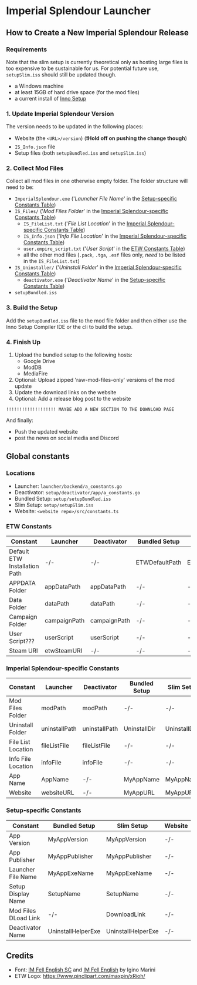 # Imperial Splendour Launcher

## How to Create a New Imperial Splendour Release

### Requirements

Note that the slim setup is currently theoretical only as hosting large files is too expensive to be sustainable for us. For potential future use, `setupSlim.iss` should still be updated though.

* a Windows machine
* at least 15GB of hard drive space (for the mod files)
* a current install of [Inno Setup](https://jrsoftware.org/isinfo.php) 


### 1. Update Imperial Splendour Version

The version needs to be updated in the following places:
* Website (the `<URL>/version`) (**❗️Hold off on pushing the change though**)
* `IS_Info.json` file
* Setup files (both `setupBundled.iss` and `setupSlim.iss`)

### 2. Collect Mod Files

Collect all mod files in one otherwise empty folder. The folder structure will need to be:
* `ImperialSplendour.exe` ('_Launcher File Name_' in the [Setup-specific Constants Table](#setup-specific-constants))
* `IS_Files/` ('_Mod Files Folder_' in the [Imperial Splendour-specific Constants Table](#imperial-splendour-specific-constants))
  * `IS_FileList.txt` ('_File List Location_' in the [Imperial Splendour-specific Constants Table](#imperial-splendour-specific-constants))
  * `IS_Info.json` ('_Info File Location_' in the [Imperial Splendour-specific Constants Table](#imperial-splendour-specific-constants))
  * `user.empire_script.txt` ('_User Script_' in the [ETW Constants Table](#etw-constants))
  * all the other mod files (`.pack`, `.tga`, `.esf` files only, *need* to be listed in the `IS_FileList.txt`)
* `IS_Uninstaller/` ('_Uninstall Folder_' in the [Imperial Splendour-specific Constants Table](#imperial-splendour-specific-constants))
  * `deactivator.exe` ('_Deactivator Name_' in the [Setup-specific Constants Table](#setup-specific-constants))
* `setupBundled.iss`

### 3. Build the Setup

Add the `setupBundled.iss` file to the mod file folder and then either use the Inno Setup Compiler IDE or the cli to build the setup.


### 4. Finish Up
1. Upload the bundled setup to the following hosts:
    * Google Drive
    * ModDB
    * MediaFire
2. Optional: Upload zipped 'raw-mod-files-only' versions of the mod update
3. Update the download links on the website
4. Optional: Add a release blog post to the website

```
!!!!!!!!!!!!!!!!!!! MAYBE ADD A NEW SECTION TO THE DOWNLOAD PAGE
```

And finally:
* Push the updated website
* post the news on social media and Discord



## Global constants

### Locations

* Launcher: `launcher/backend/a_constants.go`
* Deactivator: `setup/deactivator/app/a_constants.go`
* Bundled Setup: `setup/setupBundled.iss`
* Slim Setup: `setup/setupSlim.iss`
* Website: `<website repo>/src/constants.ts`

### ETW Constants
| Constant                      | Launcher     | Deactivator  | Bundled Setup  | Slim Setup     | Website |
|-------------------------------|--------------|--------------|----------------|----------------|---------|
| Default ETW Installation Path | -/-          | -/-          | ETWDefaultPath | ETWDefaultPath | -/-     |
| APPDATA Folder                | appDataPath  | appDataPath  | -/-            | -/-            | -/-     |
| Data Folder                   | dataPath     | dataPath     | -/-            | -/-            | -/-     |
| Campaign Folder               | campaignPath | campaignPath | -/-            | -/-            | -/-     |
| User Script???                | userScript   | userScript   | -/-            | -/-            | -/-     |
| Steam URI                     | etwSteamURI  | -/-          | -/-            | -/-            | -/-     |



### Imperial Splendour-specific Constants

| Constant                  | Launcher      | Deactivator   | Bundled Setup      | Slim Setup         | Website |
|---------------------------|---------------|---------------|--------------------|--------------------|---------|
| Mod Files Folder          | modPath       | modPath       | -/-                | -/-                | -/-     |
| Uninstall Folder          | uninstallPath | uninstallPath | UninstallDir       | UninstallDir       | -/-     |
| File List Location        | fileListFile  | fileListFile  | -/-                | -/-                | -/-     |
| Info File Location        | infoFile      | infoFile      | -/-                | -/-                | -/-     |
| App Name                  | AppName       | -/-           | MyAppName          | MyAppName          | -/-     |
| Website                   | websiteURL    | -/-           | MyAppURL           | MyAppURL           | -/-     |

### Setup-specific Constants

| Constant             | Bundled Setup  | Slim Setup     | Website |
|----------------------|----------------|----------------|---------|
| App Version                | MyAppVersion       | MyAppVersion       | -/-     |
| App Publisher        | MyAppPublisher | MyAppPublisher | -/-     |
| Launcher File Name   | MyAppExeName   | MyAppExeName   | -/-     |
| Setup Display Name   | SetupName      | SetupName      | -/-     |
| Mod Files DLoad Link | -/-            | DownloadLink   | -/-     |
| Deactivator Name | UninstallHelperExe | UninstallHelperExe | -/-     |





## Credits
* Font: [IM Fell English SC](https://fonts.google.com/specimen/IM+Fell+English+SC) and [IM Fell English](https://fonts.google.com/specimen/IM+Fell+English) by Igino Marini
* ETW Logo: https://www.pinclipart.com/maxpin/xRioh/